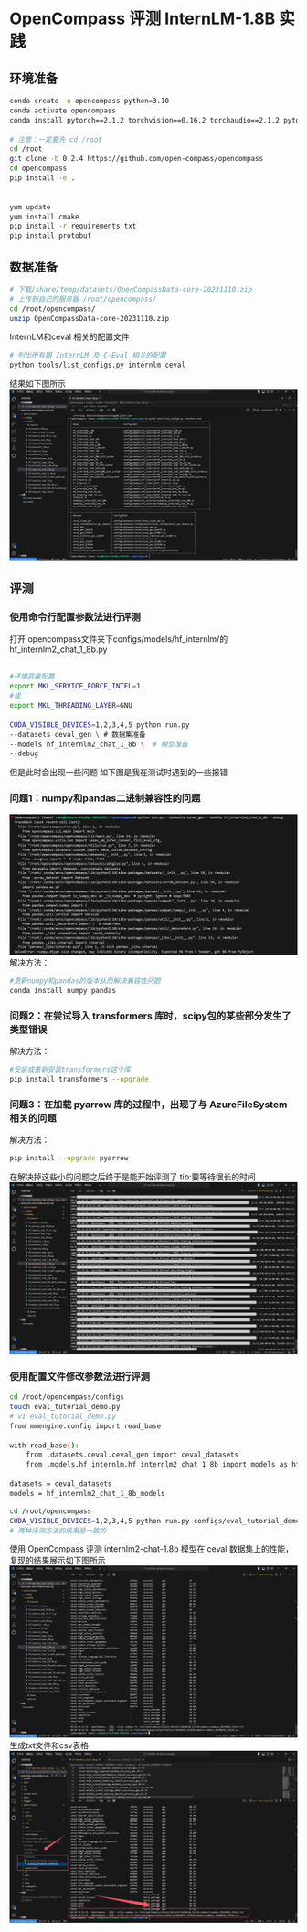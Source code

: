 # OpenCompass 评测 InternLM-1.8B 实践

## 环境准备

```bash
conda create -n opencompass python=3.10
conda activate opencompass
conda install pytorch==2.1.2 torchvision==0.16.2 torchaudio==2.1.2 pytorch-cuda=12.1 -c pytorch -c nvidia -y

# 注意：一定要先 cd /root
cd /root
git clone -b 0.2.4 https://github.com/open-compass/opencompass
cd opencompass
pip install -e .


yum update
yum install cmake
pip install -r requirements.txt
pip install protobuf
```

## 数据准备

```bash
# 下载/share/temp/datasets/OpenCompassData-core-20231110.zip
# 上传到自己的服务器 /root/opencompass/
cd /root/opencompass/
unzip OpenCompassData-core-20231110.zip
```
InternLM和ceval 相关的配置文件
```bash
# 列出所有跟 InternLM 及 C-Eval 相关的配置
python tools/list_configs.py internlm ceval
```
结果如下图所示
![image124545](https://github.com/jiangxiaobaiii/InternLM-openNotebook/blob/main/%E5%9F%BA%E7%A1%80%E5%B2%9B/%E7%AC%AC6%E5%85%B3OpenCompass%E8%AF%84%E6%B5%8BInternLM-1.8%E5%AE%9E%E8%B7%B5/InternLM%E5%92%8Cceval%20%E7%9B%B8%E5%85%B3%E7%9A%84%E9%85%8D%E7%BD%AE%E6%96%87%E4%BB%B6.png?raw=true)


## 评测

### 使用命令行配置参数法进行评测
打开 opencompass文件夹下configs/models/hf_internlm/的hf_internlm2_chat_1_8b.py
```bash

#环境变量配置
export MKL_SERVICE_FORCE_INTEL=1
#或
export MKL_THREADING_LAYER=GNU

CUDA_VISIBLE_DEVICES=1,2,3,4,5 python run.py
--datasets ceval_gen \ # 数据集准备
--models hf_internlm2_chat_1_8b \  # 模型准备
--debug
```
但是此时会出现一些问题
如下图是我在测试时遇到的一些报错

### 问题1：numpy和pandas二进制兼容性的问题
![image1212](https://github.com/jiangxiaobaiii/InternLM-openNotebook/blob/main/%E5%9F%BA%E7%A1%80%E5%B2%9B/%E7%AC%AC6%E5%85%B3OpenCompass%E8%AF%84%E6%B5%8BInternLM-1.8%E5%AE%9E%E8%B7%B5/numpy%E5%92%8Cpandas%E4%BA%8C%E8%BF%9B%E5%88%B6%E5%85%BC%E5%AE%B9%E6%80%A7%E7%9A%84%E9%97%AE%E9%A2%98.png?raw=true)
解决方法：
```bash
#更新numpy和pandas的版本从而解决兼容性问题
conda install numpy pandas
```

### 问题2：在尝试导入 transformers 库时，scipy包的某些部分发生了类型错误
解决方法：
```bash
#安装或重新安装transformers这个库
pip install transformers --upgrade
```

### 问题3：在加载 pyarrow 库的过程中，出现了与 AzureFileSystem 相关的问题
解决方法：
```bash
pip install --upgrade pyarrow
```
在解决掉这些小的问题之后终于是能开始评测了
tip:要等待很长的时间
![image565656](https://github.com/jiangxiaobaiii/InternLM-openNotebook/blob/main/%E5%9F%BA%E7%A1%80%E5%B2%9B/%E7%AC%AC6%E5%85%B3OpenCompass%E8%AF%84%E6%B5%8BInternLM-1.8%E5%AE%9E%E8%B7%B5/f642d3ae19266b705b99f0a371a794bb.png?raw=true)

### 使用配置文件修改参数法进行评测

```bash
cd /root/opencompass/configs
touch eval_tutorial_demo.py
# vi eval_tutorial_demo.py
from mmengine.config import read_base

with read_base():
    from .datasets.ceval.ceval_gen import ceval_datasets
    from .models.hf_internlm.hf_internlm2_chat_1_8b import models as hf_internlm2_chat_1_8b_models

datasets = ceval_datasets
models = hf_internlm2_chat_1_8b_models
```

```bash
cd /root/opencompass
CUDA_VISIBLE_DEVICES=1,2,3,4,5 python run.py configs/eval_tutorial_demo.py --debug
# 两种评测方法的结果是一致的
```
使用 OpenCompass 评测 internlm2-chat-1.8b 模型在 ceval 数据集上的性能，复现的结果展示如下图所示
![image-20240829144701887](https://github.com/jiangxiaobaiii/InternLM-openNotebook/blob/main/%E5%9F%BA%E7%A1%80%E5%B2%9B/%E7%AC%AC6%E5%85%B3OpenCompass%E8%AF%84%E6%B5%8BInternLM-1.8%E5%AE%9E%E8%B7%B5/%E8%AF%84%E6%B5%8B%E7%BB%93%E6%9E%9C.png?raw=true)
生成txt文件和csv表格
![image656](https://github.com/jiangxiaobaiii/InternLM-openNotebook/blob/main/%E5%9F%BA%E7%A1%80%E5%B2%9B/%E7%AC%AC6%E5%85%B3OpenCompass%E8%AF%84%E6%B5%8BInternLM-1.8%E5%AE%9E%E8%B7%B5/%E7%94%9F%E6%88%90txt%E6%96%87%E4%BB%B6.png?raw=true)

